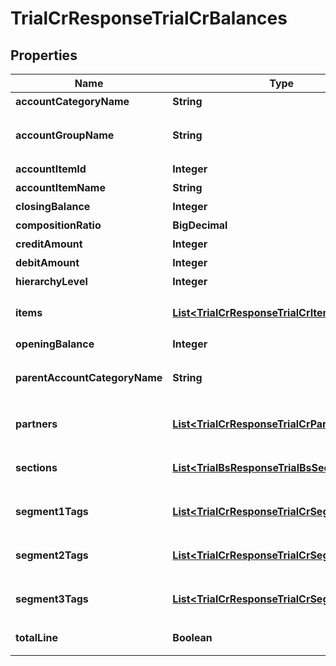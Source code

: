 

# TrialCrResponseTrialCrBalances


## Properties

| Name | Type | Description | Notes |
|------------ | ------------- | ------------- | -------------|
|**accountCategoryName** | **String** | 勘定科目カテゴリー名 |  [optional] |
|**accountGroupName** | **String** | 決算書表示名(account_item_display_type:group指定時に決算書表示名の時のみ含まれる) |  [optional] |
|**accountItemId** | **Integer** | 勘定科目ID(勘定科目の時のみ含まれる) |  [optional] |
|**accountItemName** | **String** | 勘定科目名(勘定科目の時のみ含まれる) |  [optional] |
|**closingBalance** | **Integer** | 期末残高 |  [optional] |
|**compositionRatio** | **BigDecimal** | 構成比 |  [optional] |
|**creditAmount** | **Integer** | 貸方金額 |  [optional] |
|**debitAmount** | **Integer** | 借方金額 |  [optional] |
|**hierarchyLevel** | **Integer** | 階層レベル |  [optional] |
|**items** | [**List&lt;TrialCrResponseTrialCrItems&gt;**](TrialCrResponseTrialCrItems.md) | breakdown_display_type:item, account_item_display_type:account_item指定時のみ含まれる |  [optional] |
|**openingBalance** | **Integer** | 期首残高 |  [optional] |
|**parentAccountCategoryName** | **String** | 上位勘定科目カテゴリー名(勘定科目カテゴリーの時のみ、上層が存在する場合含まれる) |  [optional] |
|**partners** | [**List&lt;TrialCrResponseTrialCrPartners&gt;**](TrialCrResponseTrialCrPartners.md) | breakdown_display_type:partner, account_item_display_type:account_item指定時のみ含まれる |  [optional] |
|**sections** | [**List&lt;TrialBsResponseTrialBsSections&gt;**](TrialBsResponseTrialBsSections.md) | breakdown_display_type:section, account_item_display_type:account_item指定時のみ含まれる |  [optional] |
|**segment1Tags** | [**List&lt;TrialCrResponseTrialCrSegment1Tags&gt;**](TrialCrResponseTrialCrSegment1Tags.md) | breakdown_display_type:segment_1_tag, account_item_display_type:account_item指定時のみ含まれる |  [optional] |
|**segment2Tags** | [**List&lt;TrialCrResponseTrialCrSegment2Tags&gt;**](TrialCrResponseTrialCrSegment2Tags.md) | breakdown_display_type:segment_2_tag, account_item_display_type:account_item指定時のみ含まれる |  [optional] |
|**segment3Tags** | [**List&lt;TrialCrResponseTrialCrSegment3Tags&gt;**](TrialCrResponseTrialCrSegment3Tags.md) | breakdown_display_type:segment_3_tag, account_item_display_type:account_item指定時のみ含まれる |  [optional] |
|**totalLine** | **Boolean** | 合計行(勘定科目カテゴリーの時のみ含まれる) |  [optional] |



